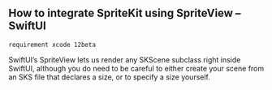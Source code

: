 ## How to integrate SpriteKit using SpriteView – SwiftUI
`requirement xcode 12beta`


SwiftUI’s SpriteView lets us render any SKScene subclass right inside SwiftUI, although you do need to be careful to either create your scene from an SKS file that declares a size, or to specify a size yourself.


